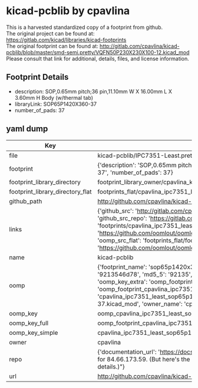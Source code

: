 # kicad-pcblib by cpavlina  
This is a harvested standardized copy of a footprint from github.  
The original project can be found at:  
https://gitlab.com/kicad/libraries/kicad-footprints  
The original footprint can be found at:
http://gitlab.com/cpavlina/kicad-pcblib/blob/master/smd-semi.pretty/VQFN50P230X230X100-12.kicad_mod
Please consult that link for additional, details, files, and license information.  
## Footprint Details
* description: SOP,0.65mm pitch;36 pin,11.10mm W X 16.00mm L X 3.60mm H Body (w/thermal tab)  
* libraryLink: SOP65P1420X360-37  
* number_of_pads: 37  
## yaml dump  
| Key | Value |  
| --- | --- |  
| file | kicad-pcblib/IPC7351-Least.pretty/SOP65P1420X360-37.kicad_mod |  
| footprint | {'description': 'SOP,0.65mm pitch;36 pin,11.10mm W X 16.00mm L X 3.60mm H Body (w/thermal tab)', 'libraryLink': 'SOP65P1420X360-37', 'number_of_pads': 37} |  
| footprint_library_directory | footprint_library_owner/cpavlina_kicad-pcblib |  
| footprint_library_directory_flat | footprints_flat/cpavlina_ipc7351_least_sop65p1420x360_37/working |  
| github_path | http://github.com/cpavlina/kicad-pcblib/blob/master/IPC7351-Least.pretty/SOP65P1420X360-37.kicad_mod |  
| links | {'github_src': 'http://gitlab.com/cpavlina/kicad-pcblib/blob/master/smd-semi.pretty/VQFN50P230X230X100-12.kicad_mod', 'github_src_repo': 'https://gitlab.com/kicad/libraries/kicad-footprints', 'oomp_bot': 'footprints/cpavlina_ipc7351_least_sop65p1420x360_37/working', 'oomp_bot_github': 'https://github.com/oomlout/oomlout_oomp_footprint_bot/tree/main/footprints/cpavlina_ipc7351_least_sop65p1420x360_37/working', 'oomp_src_flat': 'footprints_flat/footprints_flat/cpavlina_ipc7351_least_sop65p1420x360_37/working', 'oomp_src_flat_github': 'https://github.com/oomlout/oomlout_oomp_footprint_src/tree/main/footprints_flat/cpavlina_ipc7351_least_sop65p1420x360_37/working'} |  
| name | kicad-pcblib |  
| oomp | {'footprint_name': 'sop65p1420x360_37', 'library_name': 'ipc7351_least', 'md5': '9213546d7858b6369590f3bd998b0d62', 'md5_10': '9213546d78', 'md5_5': '92135', 'md5_6': '921354', 'oomp_key': 'oomp_cpavlina_ipc7351_least_sop65p1420x360_37', 'oomp_key_extra': 'oomp_footprint_cpavlina_ipc7351_least_sop65p1420x360_37', 'oomp_key_full': 'oomp_footprint_cpavlina_ipc7351_least_sop65p1420x360_37_921354', 'oomp_key_simple': 'cpavlina_ipc7351_least_sop65p1420x360_37', 'original_filename': 'kicad-pcblib/IPC7351-Least.pretty/SOP65P1420X360-37.kicad_mod', 'owner_name': 'cpavlina'} |  
| oomp_key | oomp_cpavlina_ipc7351_least_sop65p1420x360_37 |  
| oomp_key_full | oomp_footprint_cpavlina_ipc7351_least_sop65p1420x360_37 |  
| oomp_key_simple | cpavlina_ipc7351_least_sop65p1420x360_37 |  
| owner | cpavlina |  
| repo | {'documentation_url': 'https://docs.github.com/rest/overview/resources-in-the-rest-api#rate-limiting', 'message': "API rate limit exceeded for 84.66.173.59. (But here's the good news: Authenticated requests get a higher rate limit. Check out the documentation for more details.)"} |  
| url | http://github.com/cpavlina/kicad-pcblib |  

